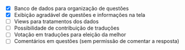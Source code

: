 - [x] Banco de dados para organização de questões
- [x] Exibição agradável de questões e informações na tela
- [ ] Views para tratamentos dos dados
- [ ] Possibilidade de contribuição de traduções
- [ ] Votação em traduções para eleição da melhor
- [ ] Comentários em questões (sem permissão de comentar a resposta)
